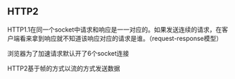 









## HTTP2

HTTP1.1在同一个socket中请求和响应是一一对应的。如果发送连续的请求，在客户端看来拿到响应就不知道该响应对应的请求是谁。（request-response模型）

浏览器为了加速请求默认开了6个socket连接



HTTP2基于帧的方式以流的方式发送数据





















